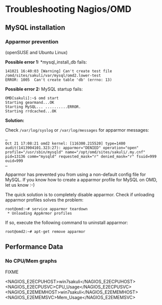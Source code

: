 # Troubleshooting Nagios/OMD

## MySQL installation
### Apparmor prevention 
(openSUSE and Ubuntu Linux)

**Possible error 1:** *mysql_install_db fails: 

	141021 16:40:03 [Warning] Can't create test file /omd/sites/sakuli/var/mysql/omd2.lower-test
	ERROR: 1005  Can't create table 'db' (errno: 13)

**Possible error 2:** MySQL startup fails: 

	OMD[sakuli]:~$ omd start
	Starting gearmand...OK
	Starting MySQL... ..........ERROR.
	Starting rrdcached...OK

**Solution:**
	
Check `/var/log/syslog` or `/var/log/messages` for apparmor messages:

	…
	Oct 21 17:08:21 omd2 kernel: [116300.215520] type=1400 audit(1413904101.323:27): apparmor="DENIED" operation="open" profile="/usr/sbin/mysqld" name="/opt/omd/sites/sakuli/.my.cnf" pid=13136 comm="mysqld" requested_mask="r" denied_mask="r" fsuid=999 ouid=999
	…

Apparmor has prevented you from using a non-default config file for MySQL. If you know how to create a apparmor profile for MySQL on OMD, let us know :-) 

The quick solution is to completely disable apparmor. Check if unloading apparmor profiles solves the problem: 

	root@omd:~# service apparmor teardown
	 * Unloading AppArmor profiles

If so, execute the following command to uninstall apparmor: 

	root@omd2:~# apt-get remove apparmor


## Performance Data

### No CPU/Mem graphs 

FIXME

  <NAGIOS_E2ECPUHOST>win7sakuli</NAGIOS_E2ECPUHOST>
  <NAGIOS_E2ECPUSVC>CPU_Usage</NAGIOS_E2ECPUSVC>
  <NAGIOS_E2EMEMHOST>win7sakuli</NAGIOS_E2EMEMHOST>
  <NAGIOS_E2EMEMSVC>Mem_Usage</NAGIOS_E2EMEMSVC>